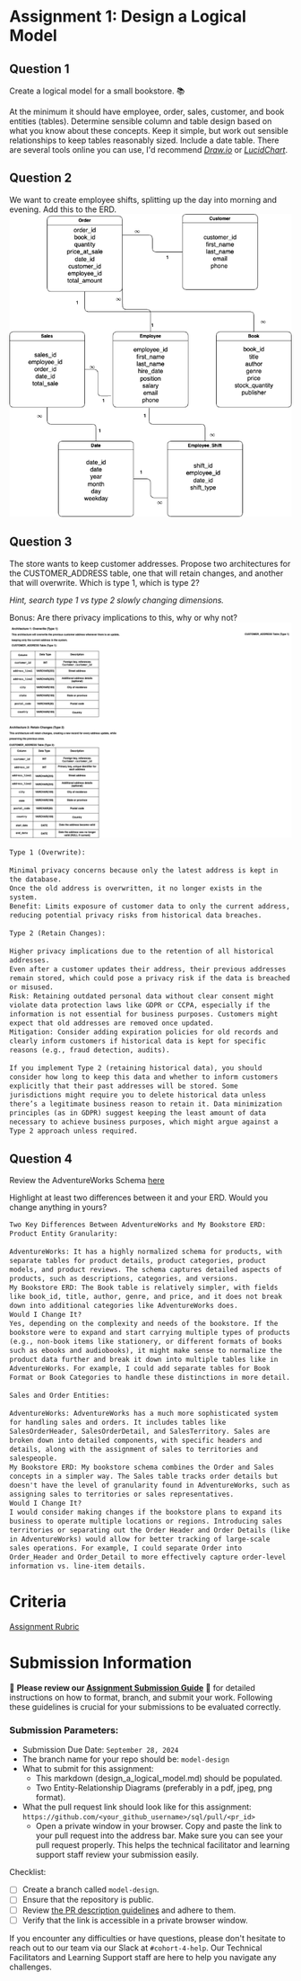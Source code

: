# Assignment 1: Design a Logical Model

## Question 1
Create a logical model for a small bookstore. 📚

At the minimum it should have employee, order, sales, customer, and book entities (tables). Determine sensible column and table design based on what you know about these concepts. Keep it simple, but work out sensible relationships to keep tables reasonably sized. Include a date table. There are several tools online you can use, I'd recommend [_Draw.io_](https://www.drawio.com/) or [_LucidChart_](https://www.lucidchart.com/pages/).



## Question 2
We want to create employee shifts, splitting up the day into morning and evening. Add this to the ERD.
![alt text](Assignment_SQL_Q1&2.drawio.png)

## Question 3
The store wants to keep customer addresses. Propose two architectures for the CUSTOMER_ADDRESS table, one that will retain changes, and another that will overwrite. Which is type 1, which is type 2?



_Hint, search type 1 vs type 2 slowly changing dimensions._

Bonus: Are there privacy implications to this, why or why not?
![alt text](Assignment_SQL_Q3.drawio.png)
```
Type 1 (Overwrite):

Minimal privacy concerns because only the latest address is kept in the database.
Once the old address is overwritten, it no longer exists in the system.
Benefit: Limits exposure of customer data to only the current address, reducing potential privacy risks from historical data breaches.

Type 2 (Retain Changes):

Higher privacy implications due to the retention of all historical addresses.
Even after a customer updates their address, their previous addresses remain stored, which could pose a privacy risk if the data is breached or misused.
Risk: Retaining outdated personal data without clear consent might violate data protection laws like GDPR or CCPA, especially if the information is not essential for business purposes. Customers might expect that old addresses are removed once updated.
Mitigation: Consider adding expiration policies for old records and clearly inform customers if historical data is kept for specific reasons (e.g., fraud detection, audits).

If you implement Type 2 (retaining historical data), you should consider how long to keep this data and whether to inform customers explicitly that their past addresses will be stored. Some jurisdictions might require you to delete historical data unless there’s a legitimate business reason to retain it. Data minimization principles (as in GDPR) suggest keeping the least amount of data necessary to achieve business purposes, which might argue against a Type 2 approach unless required.

```

## Question 4
Review the AdventureWorks Schema [here](https://imgur.com/a/u0m8fX6)

Highlight at least two differences between it and your ERD. Would you change anything in yours?
```
Two Key Differences Between AdventureWorks and My Bookstore ERD:
Product Entity Granularity:

AdventureWorks: It has a highly normalized schema for products, with separate tables for product details, product categories, product models, and product reviews. The schema captures detailed aspects of products, such as descriptions, categories, and versions.
My Bookstore ERD: The Book table is relatively simpler, with fields like book_id, title, author, genre, and price, and it does not break down into additional categories like AdventureWorks does.
Would I Change It?
Yes, depending on the complexity and needs of the bookstore. If the bookstore were to expand and start carrying multiple types of products (e.g., non-book items like stationery, or different formats of books such as ebooks and audiobooks), it might make sense to normalize the product data further and break it down into multiple tables like in AdventureWorks. For example, I could add separate tables for Book Format or Book Categories to handle these distinctions in more detail.

Sales and Order Entities:

AdventureWorks: AdventureWorks has a much more sophisticated system for handling sales and orders. It includes tables like SalesOrderHeader, SalesOrderDetail, and SalesTerritory. Sales are broken down into detailed components, with specific headers and details, along with the assignment of sales to territories and salespeople.
My Bookstore ERD: My bookstore schema combines the Order and Sales concepts in a simpler way. The Sales table tracks order details but doesn't have the level of granularity found in AdventureWorks, such as assigning sales to territories or sales representatives.
Would I Change It?
I would consider making changes if the bookstore plans to expand its business to operate multiple locations or regions. Introducing sales territories or separating out the Order Header and Order Details (like in AdventureWorks) would allow for better tracking of large-scale sales operations. For example, I could separate Order into Order_Header and Order_Detail to more effectively capture order-level information vs. line-item details.
```

# Criteria

[Assignment Rubric](./assignment_rubric.md)

# Submission Information

🚨 **Please review our [Assignment Submission Guide](https://github.com/UofT-DSI/onboarding/blob/main/onboarding_documents/submissions.md)** 🚨 for detailed instructions on how to format, branch, and submit your work. Following these guidelines is crucial for your submissions to be evaluated correctly.

### Submission Parameters:
* Submission Due Date: `September 28, 2024`
* The branch name for your repo should be: `model-design`
* What to submit for this assignment:
    * This markdown (design_a_logical_model.md) should be populated.
    * Two Entity-Relationship Diagrams (preferably in a pdf, jpeg, png format).
* What the pull request link should look like for this assignment: `https://github.com/<your_github_username>/sql/pull/<pr_id>`
    * Open a private window in your browser. Copy and paste the link to your pull request into the address bar. Make sure you can see your pull request properly. This helps the technical facilitator and learning support staff review your submission easily.

Checklist:
- [ ] Create a branch called `model-design`.
- [ ] Ensure that the repository is public.
- [ ] Review [the PR description guidelines](https://github.com/UofT-DSI/onboarding/blob/main/onboarding_documents/submissions.md#guidelines-for-pull-request-descriptions) and adhere to them.
- [ ] Verify that the link is accessible in a private browser window.

If you encounter any difficulties or have questions, please don't hesitate to reach out to our team via our Slack at `#cohort-4-help`. Our Technical Facilitators and Learning Support staff are here to help you navigate any challenges.


[def]: image.png